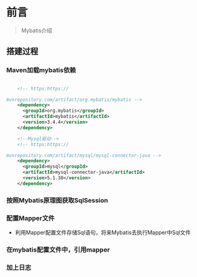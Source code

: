 # 前言
>  Mybatis介绍


## 搭建过程

### Maven加载mybatis依赖

```xml

    <!-- https:https://

mvnrepository.com/artifact/org.mybatis/mybatis -->
    <dependency>
      <groupId>org.mybatis</groupId>
      <artifactId>mybatis</artifactId>
      <version>3.4.4</version>
    </dependency>

    <!--Mysql驱动-->
    <!-- https:https://

mvnrepository.com/artifact/mysql/mysql-connector-java -->
    <dependency>
      <groupId>mysql</groupId>
      <artifactId>mysql-connector-java</artifactId>
      <version>5.1.38</version>
    </dependency>

```

### 按照Mybatis原理图获取SqlSession



### 配置Mapper文件
- 利用Mapper配置文件存储Sql语句，将来Mybatis去执行Mapper中Sql文件



### 在mybatis配置文件中，引用mapper 


### 加上日志



